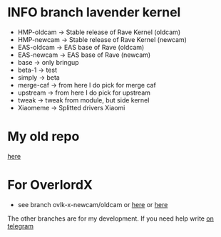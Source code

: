 
# INFO branch lavender kernel
* HMP-oldcam -> Stable release of Rave Kernel (oldcam)
* HMP-newcam -> Stable release of Rave Kernel (newcam)
* EAS-oldcam -> EAS base of Rave (oldcam)
* EAS-newcam -> EAS base of Rave (newcam)
* base -> only bringup
* beta-1 -> test
* simply -> beta
* merge-caf -> from here I do pick for merge caf
* upstream -> from here I do pick for upstream
* tweak -> tweak from module, but side kernel
* Xiaomeme -> Splitted drivers Xiaomi

# My old repo
<a href="https://github.com/Peppe289/old_base">here</a>

# For OverlordX
* see branch ovlk-x-newcam/oldcam or <a href="https://github.com/Peppe289/xiaomi_kernel_sdm660_EAS">here</a> or <a href="https://github.com/crash-overlord/overlord-kernel-sdm660">here</a>

The other branches are for my development. 
If you need help write <a href="t.me/Peppe289">on telegram</a>
